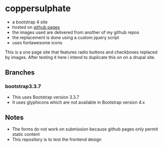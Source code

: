 # coppersulphate
- a bootstrap 4 site
- hosted on [github pages](https://andrewfandrew.github.io/coppersulphate/)
- the images used are delivered from another of my github repos
- the replacement is done using a custom jquery script
- uses fontawesome icons

This is a one page site that features radio buttons and checkboxes replaced by images.
After testing it here i intend to duplicate this on on a drupal site.

## Branches
### bootstrap3.3.7
- This uses Bootstrap version 3.3.7
- It uses glyphicons which are not available in Bootstrap version 4.x

## Notes
- The forms do not work on submission because github pages only permit static content
- This repository is to test the frontend design
